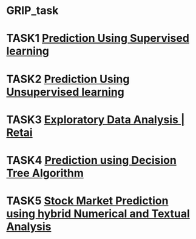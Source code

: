 # GRIP_task
# TASK1 [Prediction Using Supervised learning](https://github.com/Ayushma00/GRIP_task/blob/main/task_work/Prediction%20Using%20Supervised%20Learning.ipynb)
# TASK2 [Prediction Using Unsupervised learning](https://github.com/Ayushma00/GRIP_task/blob/main/task_work/Prediction%20Using%20Unsupervised%20Learning.ipynb)
# TASK3 [Exploratory Data Analysis | Retai](https://github.com/Ayushma00/GRIP_task/blob/main/task_work/SampleSuperstore%20eda%20task.ipynb)
# TASK4 [Prediction using Decision Tree Algorithm](https://github.com/Ayushma00/GRIP_task/blob/main/task_work/Decision%20tree.ipynb)
# TASK5 [Stock Market Prediction using hybrid Numerical and Textual Analysis](https://github.com/Ayushma00/GRIP_task/blob/main/task_work/Stock%20Market%20Prediction.ipynb)
